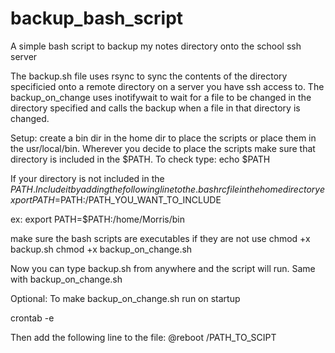 # backup_bash_script
A simple bash script to backup my notes directory onto the school ssh server

The backup.sh file uses rsync to sync the contents of the directory specificied onto a remote directory on a server you have ssh access to. 
The backup_on_change uses inotifywait to wait for a file to be changed in the directory specified and calls the backup when a file in that directory is changed.

Setup:
create a bin dir in the home dir to place the scripts or place them in the usr/local/bin.
Wherever you decide to place the scripts make sure that directory is included in the $PATH. To check type:
echo $PATH

If your directory is not included in the $PATH. Include it by adding the following line to the .bashrc file in the home directory 
export PATH=$PATH:/PATH_YOU_WANT_TO_INCLUDE

ex:
export PATH=$PATH:/home/Morris/bin

make sure the bash scripts are executables if they are not use
chmod +x backup.sh
chmod +x backup_on_change.sh

Now you can type backup.sh from anywhere and the script will run. Same with backup_on_change.sh

Optional:
To make backup_on_change.sh run on startup

crontab -e

Then add the following line to the file:
@reboot /PATH_TO_SCIPT
